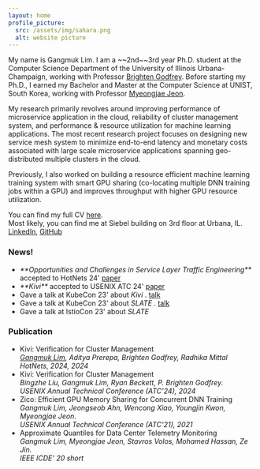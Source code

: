 ```yaml
---
layout: home
profile_picture:
  src: /assets/img/sahara.png
  alt: website picture
---
```


<p>
 My name is Gangmuk Lim. I am a ~~2nd~~3rd year Ph.D. student at the Computer Science Department of the University of Illinois Urbana-Champaign, working with Professor <a href="https://pbg.cs.illinois.edu">Brighten Godfrey</a>. Before starting my Ph.D., I earned my Bachelor and Master at the Computer Science at UNIST, South Korea, working with Professor <a href="https://sites.google.com/site/myeongjae/">Myeongjae Jeon</a>.
</p>

<p>
My research primarily revolves around improving performance of microservice application in the cloud, reliability of cluster management system, and performance & resource utilization for machine learning applications. 
The most recent research project focuses on designing new service mesh system to minimize end-to-end latency and monetary costs associated with large scale microservice applications spanning geo-distributed multiple clusters in the cloud.
<!-- I am actively on the lookout to work on new projects around distributed systems for machine learning. If you are interested in working with me, please don't hesitate to reach out at gangmuk2 at illinois dot edu. -->
</p>

<p>
Previously, I also worked on building a resource efficient machine learning training system with smart GPU sharing (co-locating multiple DNN training jobs within a GPU) and improves throughput with higher GPU resource utilization.
</p>

<p>
 You can find my full CV
 <a href="http://gangmuk.github.io/cv.pdf">here</a>.<br>
<!-- </p>
<p> -->
  Most likely, you can find me at Siebel building on 3rd floor at Urbana, IL.<br>
<!-- </p>
<p> -->
 <a href="http://linkedin.com/in/gangmuk">LinkedIn</a>, <a href="http://github.com/gangmuk">GitHub</a>
</p>


### News!
<!-- You can add news items here -->

<ul>
  <li><em>**Opportunities and Challenges in Service Layer Traffic Engineering**</em> accepted to HotNets 24' <a href="https://conferences.sigcomm.org/hotnets/2024/accepted.html">paper</a></li>
  <li><em>**Kivi**</em> accepted to USENIX ATC 24' <a href="https://www.usenix.org/conference/atc24/presentation/liu-bingzhe">paper</a></li>
  <li>Gave a talk at KubeCon 23' about <em>Kivi</em> . <a href="https://www.youtube.com/watch?v=EEj8ptQmZmY&t=1s">talk</a></li>
  <li>Gave a talk at KubeCon 23' about <em>SLATE</em> . <a href="https://youtu.be/iBQaaGBQVMA?si=8dB91JyVAFoTUVUj">talk</a></li>
  <li>Gave a talk at IstioCon 23' about <em>SLATE</em> </li>
</ul>

### Publication
<!-- You can add news items here -->
<style>
  li br {
    margin-bottom: 0px; /* Reduces space below the break */
    line-height: 1; /* Adjusts the line height for tighter spacing */
  }
</style>

<ul>
  <li>Kivi: Verification for Cluster Management<br>
      <i><ins>Gangmuk Lim</ins>, Aditya Prerepa, Brighten Godfrey, Radhika Mittal</i><br>
      <i>HotNets, 2024, 2024</i></li>
  <li>Kivi: Verification for Cluster Management<br>
      <i>Bingzhe Liu, Gangmuk Lim, Ryan Beckett, P. Brighten Godfrey.</i><br>
      <i>USENIX Annual Technical Conference (ATC'24), 2024</i></li>
  <li>Zico: Efficient GPU Memory Sharing for Concurrent DNN Training<br>
      <i>Gangmuk Lim, Jeongseob Ahn, Wencong Xiao, Youngjin Kwon, Myeongjae Jeon.</i><br>
      <i>USENIX Annual Technical Conference (ATC'21), 2021</i></li>
  <li>Approximate Quantiles for Data Center Telemetry Monitoring<br>
      <i>Gangmuk Lim, Myeongjae Jeon, Stavros Volos, Mohamed Hassan, Ze Jin.</i><br>
      <i>IEEE ICDE' 20 short</i></li>
</ul>